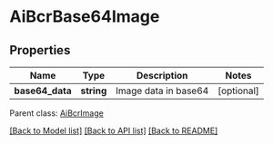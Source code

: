 # AiBcrBase64Image

## Properties
Name | Type | Description | Notes
------------ | ------------- | ------------- | -------------
**base64_data** | **string** | Image data in base64 | [optional] 

 Parent class: [AiBcrImage](AiBcrImage.md)

[[Back to Model list]](README.md#documentation-for-models) [[Back to API list]](README.md#documentation-for-api-endpoints) [[Back to README]](README.md)


